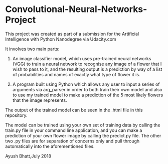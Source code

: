 # Convolutional-Neural-Networks-Project
This project was created as part of a submission for the Artificial Intelligence with Python Nanodegree via Udacity.com

It involves two main parts:

1. An image classifier model, which uses pre-trained neural networks (VGG) to train a neural network to recognise any 
image of a flower that I wish to pass to it, and the resulting output is a prediction by way of a list of probabilities 
and names of exactly what type of flower it is.

2. A program built using Python which allows any user to input a series of arguments via arg_parser in order to both 
train their own model and also to use my trained model to make a prediction of the 5 most likely flowers that the image 
represents.

The output of the trained model can be seen in the .html file in this repository.

The model can be trained using your own set of training data by calling the train.py file in your command line application, 
and you can make a prediction of your own flower image by calling the predict.py file. The other two .py files are for 
separation of concerns only and pull through automatically into the aforementioned files.

Ayush Bhatt,July 2018
